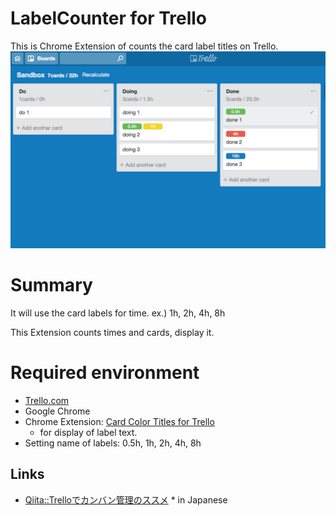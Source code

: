 # LabelCounter for Trello
This is Chrome Extension of counts the card label titles on Trello.
![image](ExampleImage1.png)


# Summary
It will use the card labels for time. ex.) 1h, 2h, 4h, 8h

This Extension counts times and cards, display it.

# Required environment
* [Trello.com](https://trello.com/)
* Google Chrome
* Chrome Extension: [Card Color Titles for Trello](https://chrome.google.com/webstore/detail/card-color-titles-for-tre/hpmobkglehhleflhaefmfajhbdnjmgim)
  * for display of label text.
* Setting name of labels: 0.5h, 1h, 2h, 4h, 8h

## Links
* [Qiita::Trelloでカンバン管理のススメ](http://qiita.com/punchdrunker/items/32780f147a8fe03802f6) * in Japanese

